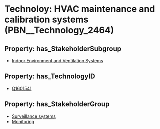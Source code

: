 # Technoloy: __HVAC maintenance and calibration systems__ (PBN__Technology_2464)

## Property: has_StakeholderSubgroup

* [Indoor Environment and Ventilation Systems](PBN__TechSubgroup_75)

## Property: has_TechnologyID

* [Q1601541](Q1601541)

## Property: has_StakeholderGroup

* [Surveillance systems](PBN__TechGroup_6)
* [Monitoring](PBN__TechGroup_8)

